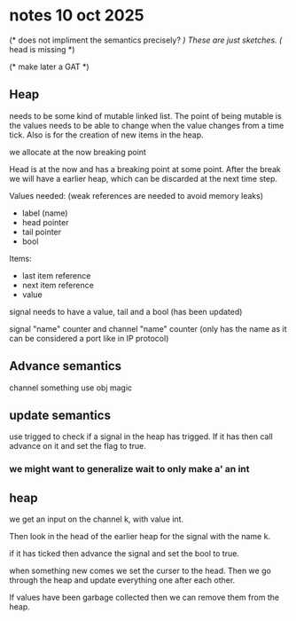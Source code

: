 # notes 10 oct 2025

(* does not impliment the semantics precisely? *) These are just sketches.
(* head is missing *)

(* make later a GAT *)

## Heap

needs to be some kind of mutable linked list. The point of being mutable is the values needs to be able to change when the value changes from a time tick. Also is for the creation of new items in the heap.

we allocate at the now breaking point

Head is at the now and has a breaking point at some point. After the break we will have a earlier heap, which can be discarded at the next time step.

Values needed: (weak references are needed to avoid memory leaks)
- label (name)
- head pointer
- tail pointer
- bool
<!-- - breaking point pointer (cursor) -->

Items:
- last item reference
- next item reference
- value

signal needs to have a value, tail and a bool (has been updated)

signal "name" counter
and channel "name" counter (only has the name as it can be considered a port like in IP protocol)

## Advance semantics

channel something use obj magic 



## update semantics

use trigged to check if a signal in the heap has trigged. If it has then call advance on it and set the flag to true.


### we might want to generalize wait to only make a' an int



## heap

we get an input on the channel k, with value int.

Then look in the head of the earlier heap for the signal with the name k. 

if it has ticked then advance the signal and set the bool to true.

when something new comes we set the curser to the head. Then we go through the heap and update everything one after each other.

If values have been garbage collected then we can remove them from the heap.
